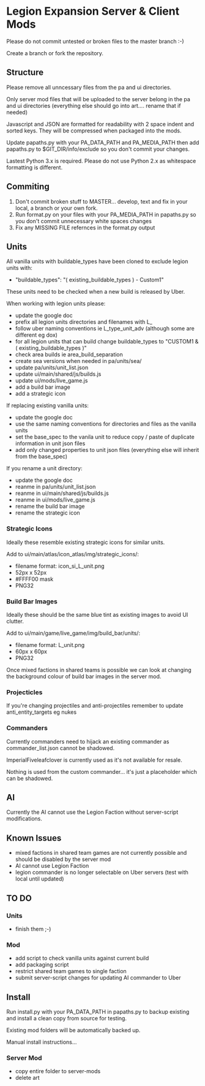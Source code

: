 # Legion Expansion Server & Client Mods

Please do not commit untested or broken files to the master branch :-)

Create a branch or fork the repository.


## Structure

Please remove all unncessary files from the pa and ui directories.

Only server mod files that will be uploaded to the server belong in the pa and ui directories (everything else should go into art.... rename that if needed)

Javascript and JSON are formatted for readability with 2 space indent and sorted keys. They will be compressed when packaged into the mods.

Update papaths.py with your PA_DATA_PATH and PA_MEDIA_PATH then add papaths.py to $GIT_DIR/info/exclude so you don't commit your changes.

Lastest Python 3.x is required. Please do not use Python 2.x as whitespace formatting is different.


## Commiting

1. Don't commit broken stuff to MASTER... develop, text and fix in your local, a branch or your own fork.
2. Run format.py on your files with your PA_MEDIA_PATH in papaths.py so you don't commit unnecessary white spaces changes
3. Fix any MISSING FILE refernces in the format.py output


## Units

All vanilla units with buildable_types have been cloned to exclude legion units with:

- "buildable_types": "( existing_buildable_types ) - Custom1"

These units need to be checked when a new build is released by Uber.

When working with legion units please:

- update the google doc
- prefix all legion units directories and filenames with L_
- follow uber naming conventions ie L_type_unit_adv (although some are different eg dox)
- for all legion units that can build change buildable_types to "CUSTOM1 & ( existing_buildable_types )"
- check area builds ie area_build_separation
- create sea versions when needed in pa/units/sea/
- update pa/units/unit_list.json
- update ui/main/shared/js/builds.js
- update ui/mods/live_game.js
- add a build bar image 
- add a strategic icon

If replacing existing vanilla units:

- update the google doc
- use the same naming conventions for directories and files as the vanilla units
- set the base_spec to the vanila unit to reduce copy / paste of duplicate information in unit json files
- add only changed properties to unit json files (everything else will inherit from the base_spec)

If you rename a unit directory:

- update the google doc
- reanme in pa/units/unit_list.json
- reanme in ui/main/shared/js/builds.js
- reanme in ui/mods/live_game.js
- rename the build bar image
- rename the strategic icon

### Strategic Icons

Ideally these resemble existing strategic icons for similar units.

Add to ui/main/atlas/icon_atlas/img/strategic_icons/:

- filename format: icon_si_L_unit.png
- 52px x 52px
- #FFFF00 mask
- PNG32

### Build Bar Images

Ideally these should be the same blue tint as existing images to avoid UI clutter.

Add to ui/main/game/live_game/img/build_bar/units/:

- filename format: L_unit.png
- 60px x 60px
- PNG32

Once mixed factions in shared teams is possible we can look at changing the background colour of build bar images in the server mod.

### Projecticles

If you're changing projectiles and anti-projectiles remember to update anti_entity_targets eg nukes

### Commanders

Currently commanders need to hijack an existing commander as commander_list.json cannot be shadowed.

ImperialFiveleafclover is currently used as it's not available for resale.

Nothing is used from the custom commander... it's just a placeholder which can be shadowed.


## AI

Currently the AI cannot use the Legion Faction without server-script modifications.


## Known Issues

- mixed factions in shared team games are not currently possible and should be disabled by the server mod
- AI cannot use Legion Faction
- legion commander is no longer selectable on Uber servers (test with local until updated)

## TO DO

### Units

- finish them ;-)

### Mod

- add script to check vanilla units against current build
- add packaging script
- restrict shared team games to single faction
- submit server-script changes for updating AI commander to Uber


## Install

Run install.py with your PA_DATA_PATH in papaths.py to backup existing and install a clean copy from source for testing.

Existing mod folders will be automatically backed up.

Manual install instructions...

### Server Mod

- copy entire folder to server-mods
- delete art
